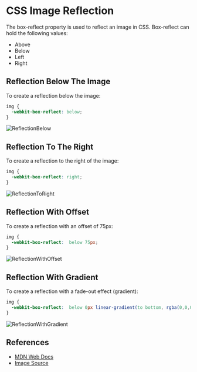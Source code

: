 # CSS Image Reflection

The box-reflect property is used to reflect an image in CSS.
Box-reflect can hold the following values:

 - Above
 - Below
 - Left
 - Right
 
 
## Reflection Below The Image

To create a reflection below the image:

```css
img {
  -webkit-box-reflect: below;
}
```
![ReflectionBelow](https://user-images.githubusercontent.com/73912907/140558861-98dcdb37-9609-4e8c-834a-746925056f92.png)

## Reflection To The Right

To create a reflection to the right of the image:

```css
img {
  -webkit-box-reflect: right;
}
```
![ReflectionToRight](https://user-images.githubusercontent.com/73912907/140559132-0a16f47b-a25d-40da-b540-a3f84e0b6e78.png)

## Reflection With Offset

To create a reflection with an offset of 75px:

```css
img {
  -webkit-box-reflect:  below 75px;
}
```
![ReflectionWithOffset](https://user-images.githubusercontent.com/73912907/140559178-b71001e3-9949-4913-a784-678256813756.png)

## Reflection With Gradient

To create a reflection with a fade-out effect (gradient):

```css
img {
  -webkit-box-reflect:  below 0px linear-gradient(to bottom, rgba(0,0,0,0.2), rgba(0,0,0,0.8));
}
```
![ReflectionWithGradient](https://user-images.githubusercontent.com/73912907/140559193-9630d084-3e61-4b93-99a8-150d51dc3edf.png)

## References

 - [MDN Web Docs](https://developer.mozilla.org/en-US/docs/Web/CSS/-webkit-box-reflect)
 - [Image Source](https://hatrabbits.com/en/random-image/)



